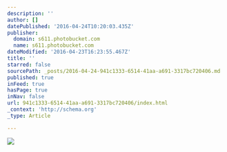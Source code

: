 ```yaml
---
description: ''
author: []
datePublished: '2016-04-24T10:20:03.435Z'
publisher:
  domain: s611.photobucket.com
  name: s611.photobucket.com
dateModified: '2016-04-23T16:23:55.467Z'
title: ''
starred: false
sourcePath: _posts/2016-04-24-941c1333-6514-41aa-a691-3317bc720406.md
published: true
inFeed: true
hasPage: true
inNav: false
url: 941c1333-6514-41aa-a691-3317bc720406/index.html
_context: 'http://schema.org'
_type: Article

---
```

![](http://i611.photobucket.com/albums/tt191/Leda_Grace_Rasmussen/2016-04-21%2022.12.37_zpsf7byz27l.jpg?1461428225076&1461428228460&1461428236382&1461428253389)
